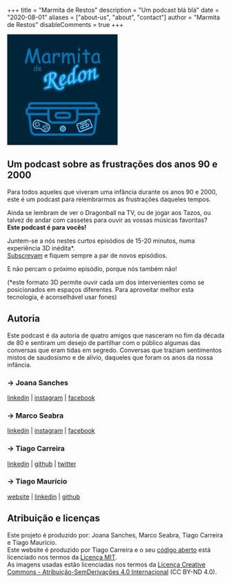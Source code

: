 +++
title = "Marmita de Restos"
description = "Um podcast blá blá"
date = "2020-08-01"
aliases = ["about-us", "about", "contact"]
author = "Marmita de Restos"
disableComments = true
+++

![Marmita de Redon](../images/thumbnail-256x256.jpg)

## Um podcast sobre as frustrações dos anos 90 e 2000

Para todos aqueles que viveram uma infância durante os anos 90 e 2000,
este é um podcast para relembrarmos as frustrações daqueles tempos.

Ainda se lembram de ver o Dragonball na TV, 
ou de jogar aos Tazos, 
ou talvez de andar com cassetes para ouvir as vossas músicas favoritas?  
**Este podcast é para vocês!**

Juntem-se a nós nestes curtos episódios de 15-20 minutos,
numa experiência 3D inédita*.  
[Subscrevam](/subscrever) e fiquem sempre a par de novos episódios.

E não percam o próximo episódio, porque nós também não!

(*este formato 3D permite ouvir cada um dos intervenientes como se posicionados em espaços diferentes.
Para aproveitar melhor esta tecnologia, é aconselhável usar fones)

## Autoria

Este podcast é da autoria de quatro amigos 
que nasceram no fim da década de 80 e sentiram um desejo 
de partilhar com o público algumas das conversas que eram tidas em segredo.
Conversas que traziam sentimentos mistos de saudosismo e de alívio, 
daqueles que foram os anos da nossa infância.

  ### &rarr; Joana Sanches

  [linkedin](https://www.linkedin.com/in/) | 
  [instagram](https://instagram.com/#) | 
  [facebook](https://facebook.com/#)

  ### &rarr; Marco Seabra

  [linkedin](https://www.linkedin.com/in/) | 
  [instagram](https://instagram.com/#) | 
  [facebook](https://facebook.com/#)

  ### &rarr; Tiago Carreira

  [linkedin](https://www.linkedin.com/in/tcarreira) | 
  [github](https://github.com/tcarreira) |
  [twitter](https://twitter.com/tiagogcarreira)

  ### &rarr; Tiago Maurício

  [website](https://google.com/?q=o+tiago+mauricio+e+muito+fixe) |
  [linkedin](https://www.linkedin.com/in/tcarreira) | 
  [github](https://github.com/tcarreira)





## Atribuição e licenças
Este projeto é produzido por: Joana Sanches, Marco Seabra, Tiago Carreira e Tiago Maurício.  
Este website é produzido por Tiago Carreira e o seu [código aberto](https://github.com/tcarreira) está licenciado nos termos da [Licença MIT](https://github.com/).  
As imagens usadas estão licenciadas nos termos da [Licença Creative Commons - Atribuição-SemDerivações 4.0 Internacional](https://creativecommons.org/licenses/by-nd/4.0/) (CC BY-ND 4.0).


